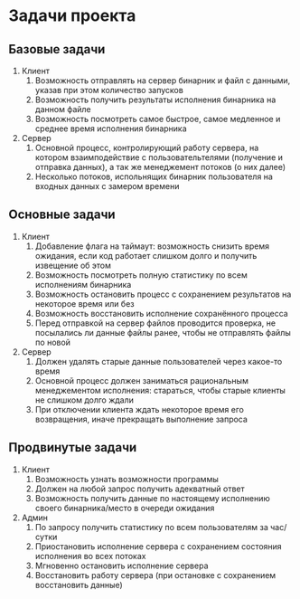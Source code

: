 # Задачи проекта

## Базовые задачи
1. Клиент
	1. Возможность отправлять на сервер бинарник и файл с данными, указав при этом количество запусков
	2. Возможность получить результаты исполнения бинарника на данном файле
	3. Возможность посмотреть самое быстрое, самое медленное и среднее время исполнения бинарника
2. Сервер
	1. Основной процесс, контролирующий работу сервера, на котором взаимподействие с пользовательтелями (получение и отправка данных), а так же менеджемент потоков (о них далее)
	2. Несколько потоков, испольнящих бинарник пользователя на входных данных с замером времени

## Основные задачи
1. Клиент
	1. Добавление флага на таймаут: возможность снизить время ожидания, если код работает слишком долго и получить извещение об этом
	2. Возможность посмотреть полную статистику по всем исполнениям бинарника
	3. Возможность остановить процесс с сохранением результатов на некоторое время или без
	4. Возможность восстановить исполнение сохранённого процесса
	5. Перед отправкой на сервер файлов проводится проверка, не посылались ли данные файлы ранее, чтобы не отправлять файлы по новой
2. Сервер
	1. Должен удалять старые данные пользователей через какое-то время
	2. Основной процесс должен заниматься рациональным менеджементом исполнения: стараться, чтобы старые клиенты не слишком долго ждали
	3. При отключении клиента ждать некоторое время его возвращения, иначе прекращать выполнение запроса

## Продвинутые задачи
1. Клиент
	1. Возможность узнать возможности программы
	2. Должен на любой запрос получить адекватный ответ
	3. Возможность получить данные по настоящему исполнению своего бинарника/место в очереди ожидания
2. Админ
	1. По запросу получить статистику по всем пользователям за час/сутки
	2. Приостановить исполнение сервера с сохранением состояния исполнения во всех потоках
	3. Мгновенно остановить исполнение сервера
	4. Восстановить работу сервера (при остановке с сохранением восстановить данные)

